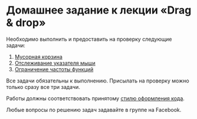 # Домашнее задание к лекции «Drag & drop»

Необходимо выполнить и предоставить на проверку следующие задачи:

1. [Мусорная корзина](./trash-bin/)
2. [Отслеживание указателя мыши](./tracking-mouse-cursor/)
3. [Ограничение частоты функций](./limitation/)

Все задачи обязательны к выполнению. Присылать на проверку можно только сразу все три задачи.

Работы должны соответствовать принятому [стилю оформления кода](https://github.com/netology-code/codestyle).

Любые вопросы по решению задач задавайте в группе на Facebook.